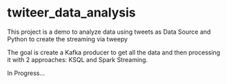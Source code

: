 # twiteer_data_analysis

This project is a demo to analyze data using tweets as Data Source and Python to create the streaming via tweepy

The goal is create a Kafka producer to get all the data and then processing it with 2 approaches: KSQL and Spark Streaming.

In Progress...

